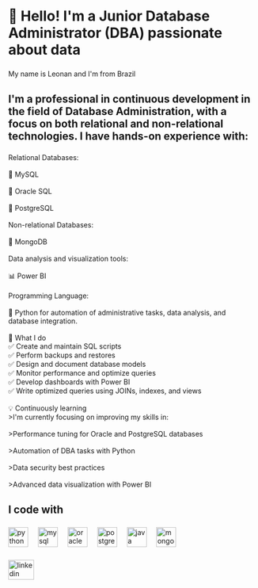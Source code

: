 <h1 align="left">👋 Hello! I'm a Junior Database Administrator (DBA) passionate about data</h1>

###

<p align="left">My name is Leonan and I'm from Brazil</p>

###

<h2 align="left">I'm a professional in continuous development in the field of Database Administration, with a focus on both relational and non-relational technologies. I have hands-on experience with:</h2>

###

<p align="left">Relational Databases:<br><br>📌 MySQL<br><br>📌 Oracle SQL<br><br>📌 PostgreSQL<br><br>Non-relational Databases:<br><br>📌 MongoDB<br><br>Data analysis and visualization tools:<br><br>📊 Power BI<br><br>Programming Language:<br><br>🐍 Python for automation of administrative tasks, data analysis, and database integration.<br><br>🚀 What I do<br>✅ Create and maintain SQL scripts<br>✅ Perform backups and restores<br>✅ Design and document database models<br>✅ Monitor performance and optimize queries<br>✅ Develop dashboards with Power BI<br>✅ Write optimized queries using JOINs, indexes, and views<br><br>💡 Continuously learning<br>>I'm currently focusing on improving my skills in:<br><br>>Performance tuning for Oracle and PostgreSQL databases<br><br>>Automation of DBA tasks with Python<br><br>>Data security best practices<br><br>>Advanced data visualization with Power BI</p>

###

<h2 align="left">I code with</h2>

###

<div align="left">
  <img src="https://cdn.jsdelivr.net/gh/devicons/devicon/icons/python/python-original.svg" height="40" alt="python logo"  />
  <img width="12" />
  <img src="https://cdn.jsdelivr.net/gh/devicons/devicon/icons/mysql/mysql-original.svg" height="40" alt="mysql logo"  />
  <img width="12" />
  <img src="https://cdn.jsdelivr.net/gh/devicons/devicon/icons/oracle/oracle-original.svg" height="40" alt="oracle logo"  />
  <img width="12" />
  <img src="https://cdn.jsdelivr.net/gh/devicons/devicon/icons/postgresql/postgresql-original.svg" height="40" alt="postgresql logo"  />
  <img width="12" />
  <img src="https://cdn.jsdelivr.net/gh/devicons/devicon/icons/java/java-original.svg" height="40" alt="java logo"  />
  <img width="12" />
  <img src="https://cdn.jsdelivr.net/gh/devicons/devicon/icons/mongodb/mongodb-original.svg" height="40" alt="mongodb logo"  />
</div>

###

<div align="left">
  <a href="https://www.linkedin.com/in/leonan-oliveira-martins-medeiros-a2746a172/" target="_blank">
    <img src="https://raw.githubusercontent.com/maurodesouza/profile-readme-generator/master/src/assets/icons/social/linkedin/default.svg" width="52" height="40" alt="linkedin logo"  />
  </a>
</div>

###
